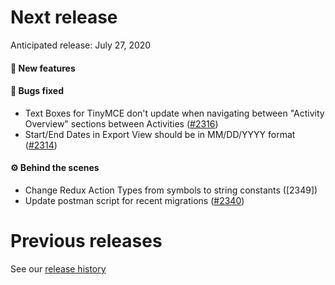 # Next release

Anticipated release: July 27, 2020

#### 🚀 New features

#### 🐛 Bugs fixed

- Text Boxes for TinyMCE don't update when navigating between "Activity Overview" sections between Activities ([#2316])
- Start/End Dates in Export View should be in MM/DD/YYYY format ([#2314])

#### ⚙️ Behind the scenes

- Change Redux Action Types from symbols to string constants ([2349])
- Update postman script for recent migrations ([#2340])

# Previous releases

See our [release history](https://github.com/18F/cms-hitech-apd/releases)

[#2316]: https://github.com/18F/cms-hitech-apd/issues/2316
[#2349]: https://github.com/18F/cms-hitech-apd/issues/2349
[#2340]: https://github.com/18F/cms-hitech-apd/issues/2340
[#2314]: https://github.com/18F/cms-hitech-apd/issues/2314
